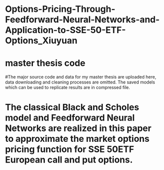 # Options-Pricing-Through-Feedforward-Neural-Networks-and-Application-to-SSE-50-ETF-Options_Xiuyuan
# master thesis code

#The major source code and data for my master thesis are uploaded here, data downloading and cleaning processes are omitted. The saved models which can be used to replicate results are in compressed file.

# The classical Black and Scholes model and Feedforward Neural Networks are realized in this paper to approximate the market options pricing function for SSE 50ETF European call and put options. 
